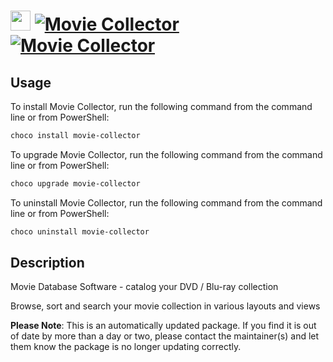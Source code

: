 ﻿# <img src="https://cdn.jsdelivr.net/gh/mkevenaar/chocolatey-packages@55b0b824aa79ab37ea68da3a5ad90ba0cd9e7e07/icons/movie-collector.png" width="32" height="32"/> [![Movie Collector](https://img.shields.io/chocolatey/v/movie-collector.svg?label=Movie+Collector)](https://chocolatey.org/packages/movie-collector) [![Movie Collector](https://img.shields.io/chocolatey/dt/movie-collector.svg)](https://chocolatey.org/packages/movie-collector)

## Usage
To install Movie Collector, run the following command from the command line or from PowerShell:
```powershell
choco install movie-collector
```

To upgrade Movie Collector, run the following command from the command line or from PowerShell:
```powershell
choco upgrade movie-collector
```

To uninstall Movie Collector, run the following command from the command line or from PowerShell:
```powershell
choco uninstall movie-collector
```

## Description
Movie Database Software - catalog your DVD / Blu-ray collection

Browse, sort and search your movie collection in various layouts and views

**Please Note**: This is an automatically updated package. If you find it is
out of date by more than a day or two, please contact the maintainer(s) and
let them know the package is no longer updating correctly.



